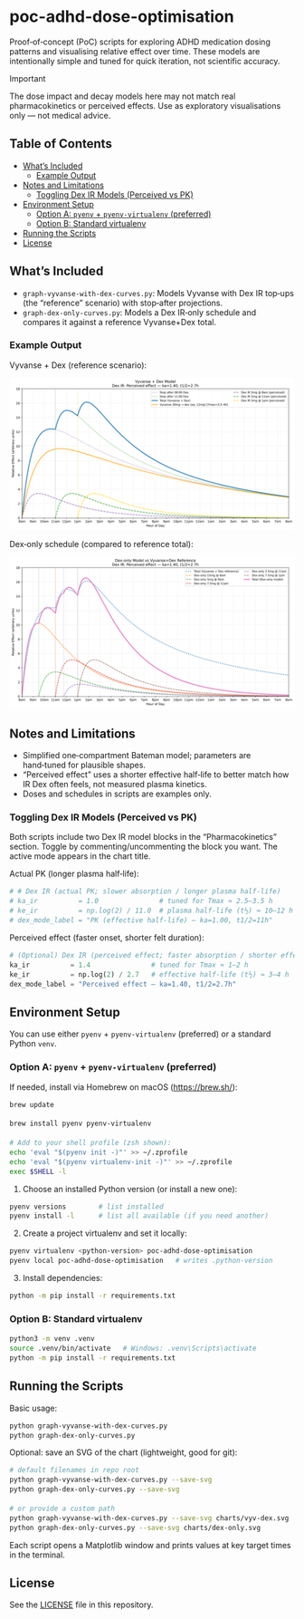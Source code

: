 # poc-adhd-dose-optimisation

Proof‑of‑concept (PoC) scripts for exploring ADHD medication dosing patterns and visualising relative effect over time. These models are intentionally simple and tuned for quick iteration, not scientific accuracy.

> [!IMPORTANT]
> The dose impact and decay models here may not match real pharmacokinetics or perceived effects. Use as exploratory visualisations only — not medical advice.

## Table of Contents

<!-- TOC start (generated with https://bitdowntoc.derlin.ch/) -->
- [What’s Included](#whats-included)
  - [Example Output](#example-output)
- [Notes and Limitations](#notes-and-limitations)
  - [Toggling Dex IR Models (Perceived vs PK)](#toggling-dex-ir-models-perceived-vs-pk)
- [Environment Setup](#environment-setup)
  - [Option A: `pyenv` + `pyenv-virtualenv` (preferred)](#option-a-pyenv--pyenv-virtualenv-preferred)
  - [Option B: Standard virtualenv](#option-b-standard-virtualenv)
- [Running the Scripts](#running-the-scripts)
- [License](#license)
<!-- TOC end -->

## What’s Included

- `graph-vyvanse-with-dex-curves.py`: Models Vyvanse with Dex IR top‑ups (the “reference” scenario) with stop‑after projections.
- `graph-dex-only-curves.py`: Models a Dex IR‑only schedule and compares it against a reference Vyvanse+Dex total.

### Example Output

Vyvanse + Dex (reference scenario):

![Vyvanse + Dex reference](graph-vyvanse-with-dex-curves.svg)

Dex‑only schedule (compared to reference total):

![Dex‑only model](graph-dex-only-curves.svg)

## Notes and Limitations

- Simplified one‑compartment Bateman model; parameters are hand‑tuned for plausible shapes.
- “Perceived effect” uses a shorter effective half‑life to better match how IR Dex often feels, not measured plasma kinetics.
- Doses and schedules in scripts are examples only.

### Toggling Dex IR Models (Perceived vs PK)

Both scripts include two Dex IR model blocks in the “Pharmacokinetics” section. Toggle by commenting/uncommenting the block you want. The active mode appears in the chart title.

Actual PK (longer plasma half‑life):

```python
# # Dex IR (actual PK; slower absorption / longer plasma half-life)
# ka_ir          = 1.0               # tuned for Tmax ≈ 2.5–3.5 h
# ke_ir          = np.log(2) / 11.0  # plasma half-life (t½) ≈ 10–12 h
# dex_mode_label = "PK (effective half-life) — ka=1.00, t1/2=11h"
```

Perceived effect (faster onset, shorter felt duration):

```python
# (Optional) Dex IR (perceived effect; faster absorption / shorter effective half-life)
ka_ir          = 1.4               # tuned for Tmax ≈ 1–2 h
ke_ir          = np.log(2) / 2.7   # effective half-life (t½) ≈ 3–4 h
dex_mode_label = "Perceived effect — ka=1.40, t1/2=2.7h"
```

## Environment Setup

You can use either `pyenv` + `pyenv-virtualenv` (preferred) or a standard Python `venv`.

### Option A: `pyenv` + `pyenv-virtualenv` (preferred)

If needed, install via Homebrew on macOS (https://brew.sh/):

```sh
brew update

brew install pyenv pyenv-virtualenv

# Add to your shell profile (zsh shown):
echo 'eval "$(pyenv init -)"' >> ~/.zprofile
echo 'eval "$(pyenv virtualenv-init -)"' >> ~/.zprofile
exec $SHELL -l
```

1) Choose an installed Python version (or install a new one):

```sh
pyenv versions        # list installed
pyenv install -l      # list all available (if you need another)
```

2) Create a project virtualenv and set it locally:

```sh
pyenv virtualenv <python-version> poc-adhd-dose-optimisation
pyenv local poc-adhd-dose-optimisation   # writes .python-version
```

3) Install dependencies:

```sh
python -m pip install -r requirements.txt
```

### Option B: Standard virtualenv

```sh
python3 -m venv .venv
source .venv/bin/activate   # Windows: .venv\Scripts\activate
python -m pip install -r requirements.txt
```

## Running the Scripts

Basic usage:

```sh
python graph-vyvanse-with-dex-curves.py
python graph-dex-only-curves.py
```

Optional: save an SVG of the chart (lightweight, good for git):

```sh
# default filenames in repo root
python graph-vyvanse-with-dex-curves.py --save-svg
python graph-dex-only-curves.py --save-svg

# or provide a custom path
python graph-vyvanse-with-dex-curves.py --save-svg charts/vyv-dex.svg
python graph-dex-only-curves.py --save-svg charts/dex-only.svg
```

Each script opens a Matplotlib window and prints values at key target times in the terminal.

## License

See the [LICENSE](LICENSE) file in this repository.
